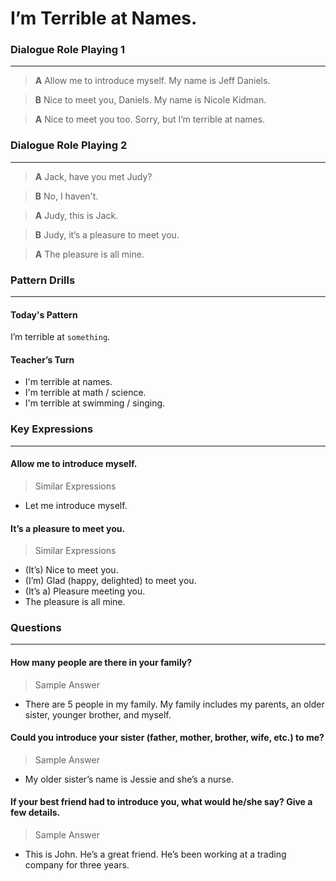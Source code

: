 # I’m Terrible at Names.

### Dialogue Role Playing 1
---
>**A** Allow me to introduce myself. My name is Jeff Daniels.

>**B** Nice to meet you, Daniels. My name is Nicole Kidman.

>**A** Nice to meet you too. Sorry, but I’m terrible at names.


### Dialogue Role Playing 2
---
>**A** Jack, have you met Judy?

>**B** No, I haven't.

>**A** Judy, this is Jack.

>**B** Judy, it’s a pleasure to meet you.

>**A** The pleasure is all mine.


### Pattern Drills
---
#### Today's Pattern

I’m terrible at `something`.

#### Teacher’s Turn
* I'm terrible at names.
* I'm terrible at math / science.
* I'm terrible at swimming / singing.


### Key Expressions
---
#### Allow me to introduce myself.
> Similar Expressions

* Let me introduce myself.

#### It’s a pleasure to meet you.
> Similar Expressions

* (It’s) Nice to meet you.
* (I’m) Glad (happy, delighted) to meet you.
* (It’s a) Pleasure meeting you.
* The pleasure is all mine.

### Questions
---
#### How many people are there in your family?
> Sample Answer

* There are 5 people in my family. My family includes my parents, an older sister, younger brother, and myself.

#### Could you introduce your sister (father, mother, brother, wife, etc.) to me?
> Sample Answer

* My older sister’s name is Jessie and she’s a nurse.

#### If your best friend had to introduce you, what would he/she say? Give a few details.
> Sample Answer

* This is John. He’s a great friend. He’s been working at a trading company for three years.